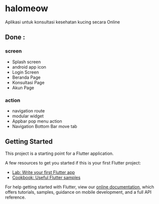 # halomeow

Aplikasi untuk konsultasi kesehatan kucing secara Online 

## Done :
### screen
- Splash screen
- android app icon
- Login Screen
- Beranda Page
- Konsultasi Page
- Akun Page

### action
- navigation route
- modular widget
- Appbar pop menu action
- Navigation Bottom Bar move tab





## Getting Started

This project is a starting point for a Flutter application.

A few resources to get you started if this is your first Flutter project:

- [Lab: Write your first Flutter app](https://flutter.dev/docs/get-started/codelab)
- [Cookbook: Useful Flutter samples](https://flutter.dev/docs/cookbook)

For help getting started with Flutter, view our
[online documentation](https://flutter.dev/docs), which offers tutorials,
samples, guidance on mobile development, and a full API reference.
